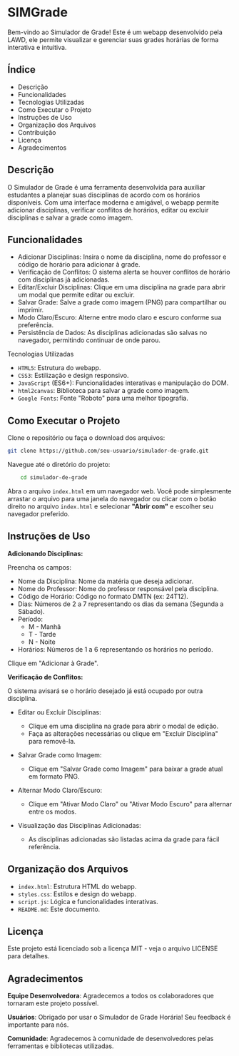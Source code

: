# SIMGrade

Bem-vindo ao Simulador de Grade! Este é um webapp desenvolvido pela LAWD, ele permite visualizar e gerenciar suas grades horárias de forma interativa e intuitiva.

## Índice

- Descrição
- Funcionalidades
- Tecnologias Utilizadas
- Como Executar o Projeto
- Instruções de Uso
- Organização dos Arquivos
- Contribuição
- Licença
- Agradecimentos

## Descrição

O Simulador de Grade é uma ferramenta desenvolvida para auxiliar estudantes a planejar suas disciplinas de acordo com os horários disponíveis. Com uma interface moderna e amigável, o webapp permite adicionar disciplinas, verificar conflitos de horários, editar ou excluir disciplinas e salvar a grade como imagem.

## Funcionalidades

- Adicionar Disciplinas: Insira o nome da disciplina, nome do professor e código de horário para adicionar à grade.
- Verificação de Conflitos: O sistema alerta se houver conflitos de horário com disciplinas já adicionadas.
- Editar/Excluir Disciplinas: Clique em uma disciplina na grade para abrir um modal que permite editar ou excluir.
- Salvar Grade: Salve a grade como imagem (PNG) para compartilhar ou imprimir.
- Modo Claro/Escuro: Alterne entre modo claro e escuro conforme sua preferência.
- Persistência de Dados: As disciplinas adicionadas são salvas no navegador, permitindo continuar de onde parou.
    

Tecnologias Utilizadas

- `HTML5`: Estrutura do webapp.
- `CSS3`: Estilização e design responsivo.
- `JavaScript` (ES6+): Funcionalidades interativas e manipulação do DOM.
- `html2canvas`: Biblioteca para salvar a grade como imagem.
- `Google Fonts`: Fonte "Roboto" para uma melhor tipografia.

## Como Executar o Projeto

Clone o repositório ou faça o download dos arquivos:

```bash
git clone https://github.com/seu-usuario/simulador-de-grade.git
```

Navegue até o diretório do projeto:

```bash
    cd simulador-de-grade
```

Abra o arquivo `index.html` em um navegador web. Você pode simplesmente arrastar o arquivo para uma janela do navegador ou clicar com o botão direito no arquivo `index.html` e selecionar **"Abrir com"** e escolher seu navegador preferido.

## Instruções de Uso

**Adicionando Disciplinas:**

Preencha os campos:
- Nome da Disciplina: Nome da matéria que deseja adicionar.
- Nome do Professor: Nome do professor responsável pela disciplina.
- Código de Horário: Código no formato DMTN (ex: 24T12).
- Dias: Números de 2 a 7 representando os dias da semana (Segunda a Sábado).
- Período:
    - M - Manhã
    - T - Tarde
    - N - Noite
- Horários: Números de 1 a 6 representando os horários no período.

Clique em "Adicionar à Grade".

**Verificação de Conflitos:**

O sistema avisará se o horário desejado já está ocupado por outra disciplina.

- Editar ou Excluir Disciplinas:
    - Clique em uma disciplina na grade para abrir o modal de edição.
    - Faça as alterações necessárias ou clique em "Excluir Disciplina" para removê-la.

- Salvar Grade como Imagem:
    - Clique em "Salvar Grade como Imagem" para baixar a grade atual em formato PNG.

- Alternar Modo Claro/Escuro:
    - Clique em "Ativar Modo Claro" ou "Ativar Modo Escuro" para alternar entre os modos.

- Visualização das Disciplinas Adicionadas:
    - As disciplinas adicionadas são listadas acima da grade para fácil referência.

## Organização dos Arquivos

- `index.html`: Estrutura HTML do webapp.
- `styles.css`: Estilos e design do webapp.
- `script.js`: Lógica e funcionalidades interativas.
- `README.md`: Este documento.


## Licença

Este projeto está licenciado sob a licença MIT - veja o arquivo LICENSE para detalhes.

## Agradecimentos

**Equipe Desenvolvedora**: Agradecemos a todos os colaboradores que tornaram este projeto possível.

**Usuários**: Obrigado por usar o Simulador de Grade Horária! Seu feedback é importante para nós.

**Comunidade**: Agradecemos à comunidade de desenvolvedores pelas ferramentas e bibliotecas utilizadas.
